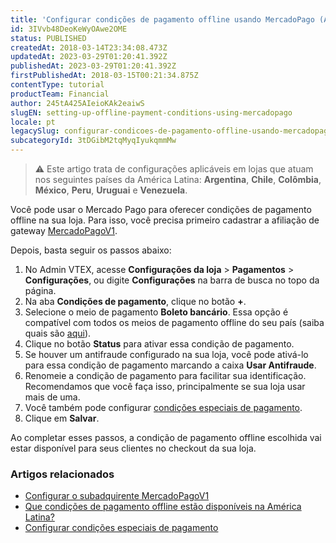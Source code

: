 ```yaml
---
title: 'Configurar condições de pagamento offline usando MercadoPago (América Latina)'
id: 3IVvb48DeoKeWyOAwe2OME
status: PUBLISHED
createdAt: 2018-03-14T23:34:08.473Z
updatedAt: 2023-03-29T01:20:41.392Z
publishedAt: 2023-03-29T01:20:41.392Z
firstPublishedAt: 2018-03-15T00:21:34.875Z
contentType: tutorial
productTeam: Financial
author: 245tA425AIeioKAk2eaiwS
slugEN: setting-up-offline-payment-conditions-using-mercadopago
locale: pt
legacySlug: configurar-condicoes-de-pagamento-offline-usando-mercadopago-latam
subcategoryId: 3tDGibM2tqMyqIyukqmmMw
---
```


>⚠️ Este artigo trata de configurações aplicáveis em lojas que atuam nos seguintes países da América Latina: **Argentina**, **Chile**, **Colômbia**, **México**, **Peru**, **Uruguai** e **Venezuela**.

Você pode usar o Mercado Pago para oferecer condições de pagamento offline na sua loja. Para isso, você precisa primeiro cadastrar a afiliação de gateway [MercadoPagoV1](/pt/tutorial/configurar-o-subadquirente-mercadopagov1).

Depois, basta seguir os passos abaixo:

1. No Admin VTEX, acesse **Configurações da loja** > **Pagamentos** > **Configurações**, ou digite **Configurações** na barra de busca no topo da página.
2. Na aba __Condições de pagamento__, clique no botão __+__.
3. Selecione o meio de pagamento __Boleto bancário__. Essa opção é compatível com todos os meios de pagamento offline do seu país (saiba quais são [aqui](/pt/faq/que-condicoes-de-pagamento-offline-estao-disponiveis-na-america-latina)).
4. Clique no botão __Status__ para ativar essa condição de pagamento.
5. Se houver um antifraude configurado na sua loja, você pode ativá-lo para essa condição de pagamento marcando a caixa __Usar Antifraude__.
6. Renomeie a condição de pagamento para facilitar sua identificação. Recomendamos que você faça isso, principalmente se sua loja usar mais de uma.
7. Você também pode configurar [condições especiais de pagamento](/pt/tutorial/condicoes-especiais).
8. Clique em __Salvar__.

Ao completar esses passos, a condição de pagamento offline escolhida vai estar disponível para seus clientes no checkout da sua loja.

### Artigos relacionados
- [Configurar o subadquirente MercadoPagoV1](/pt/tutorial/configurar-o-subadquirente-mercadopagov1)
- [Que condições de pagamento offline estão disponíveis na América Latina?](/pt/faq/que-condicoes-de-pagamento-offline-estao-disponiveis-na-america-latina)
- [Configurar condições especiais de pagamento](/pt/tutorial/condicoes-especiais)
